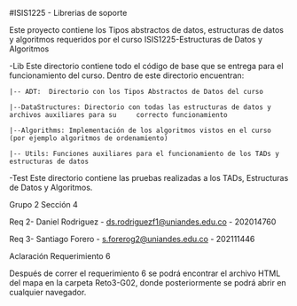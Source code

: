 #ISIS1225 - Librerias de soporte

Este proyecto contiene los Tipos abstractos de datos, estructuras de datos y algoritmos requeridos por el curso ISIS1225-Estructuras de Datos y Algoritmos

-Lib
Este directorio contiene todo el código de base que se entrega para el funcionamiento del curso.  Dentro de este directorio encuentran:
    
    |-- ADT:  Directorio con los Tipos Abstractos de Datos del curso

    |--DataStructures: Directorio con todas las estructuras de datos y archivos auxiliares para su     correcto funcionamiento

    |--Algorithms: Implementación de los algoritmos vistos en el curso (por ejemplo algoritmos de ordenamiento)

    |-- Utils: Funciones auxiliares para el funcionamiento de los TADs y estructuras de datos

-Test
Este directorio contiene las pruebas realizadas a los TADs, Estructuras de Datos y Algoritmos.

Grupo 2 Sección 4

Req 2- Daniel Rodriguez - ds.rodriguezf1@uniandes.edu.co - 202014760

Req 3- Santiago Forero - s.forerog2@uniandes.edu.co - 202111446




Aclaración Requerimiento 6

Después de correr el requerimiento 6 se podrá encontrar el archivo HTML del mapa en la carpeta Reto3-G02, donde posteriormente se podrá abrir en cualquier navegador.